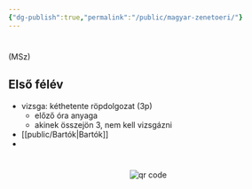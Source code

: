 ```yaml
---
{"dg-publish":true,"permalink":"/public/magyar-zenetoeri/"}
---
```


#
(MSz)

## Első félév

- vizsga: kéthetente röpdolgozat (3p)
	- előző óra anyaga
	- akinek összejön 3, nem kell vizsgázni
- [[public/Bartók\|Bartók]]
- 


#
<p style="text-align: center;"><img src="https://chart.googleapis.com/chart?cht=qr&chl=https://notes.andrasdenes.com/magyar-zenetori&chs=180x180&choe=UTF-8&chld=L|2" alt="qr code"></p>

